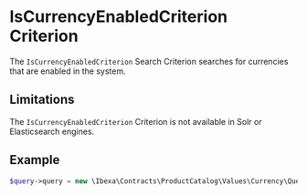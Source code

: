 # IsCurrencyEnabledCriterion Criterion

The `IsCurrencyEnabledCriterion` Search Criterion searches for currencies that are enabled in the system.

## Limitations

The `IsCurrencyEnabledCriterion` Criterion is not available in Solr or Elasticsearch engines.

## Example

``` php
$query->query = new \Ibexa\Contracts\ProductCatalog\Values\Currency\Query\Criterion\IsCurrencyEnabledCriterion();
```
